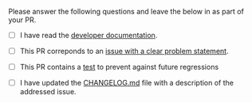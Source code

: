 Please answer the following questions and leave the below in as part of your PR.

- [ ] I have read the [developer documentation](https://github.com/clj-kondo/clj-kondo/blob/master/doc/dev.md).

- [ ] This PR correponds to an [issue with a clear problem statement](https://github.com/clj-kondo/clj-kondo/blob/master/doc/dev.md#start-with-an-issue-before-writing-code).

- [ ] This PR contains a [test](https://github.com/clj-kondo/clj-kondo/blob/master/doc/dev.md#tests) to prevent against future regressions

- [ ] I have updated the [CHANGELOG.md](https://github.com/clj-kondo/clj-kondo/blob/master/CHANGELOG.md) file with a description of the addressed issue.

